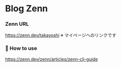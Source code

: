 Blog Zenn
===

### Zenn URL
https://zenn.dev/takayoshi
※ マイページへのリンクです

### 📘 How to use
https://zenn.dev/zenn/articles/zenn-cli-guide
